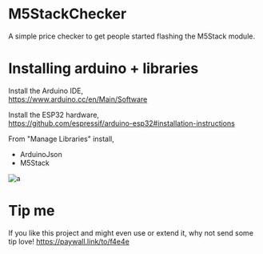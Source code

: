 # M5StackChecker
A simple price checker to get people started flashing the M5Stack module.

# Installing arduino + libraries

Install the Arduino IDE,<br>
https://www.arduino.cc/en/Main/Software

Install the ESP32 hardware,<br>
https://github.com/espressif/arduino-esp32#installation-instructions

From "Manage Libraries" install,<br>
- ArduinoJson
- M5Stack

![a](https://i.imgur.com/mCfnhZN.png)

# Tip me
If you like this project and might even use or extend it, why not send some tip love!
https://paywall.link/to/f4e4e
